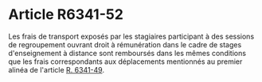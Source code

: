 # Article R6341-52

  
Les frais de transport exposés par les stagiaires participant à des sessions de regroupement ouvrant droit à rémunération dans le cadre de stages d'enseignement à distance sont remboursés dans les mêmes conditions que les frais correspondants aux déplacements mentionnés au premier alinéa de l'article [R. 6341-49][1].

 [1]: /affichCodeArticle.do?cidTexte=LEGITEXT000006072050&idArticle=LEGIARTI000018498916&dateTexte=&categorieLien=cid